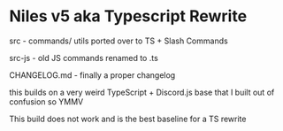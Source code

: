 # Niles v5 aka Typescript Rewrite

src - commands/ utils ported over to TS + Slash Commands

src-js - old JS commands renamed to .ts

CHANGELOG.md - finally a proper changelog

this builds on a very weird TypeScript + Discord.js base that I built out of confusion so YMMV

This build does not work and is the best baseline for a TS rewrite